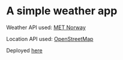 # A simple weather app

Weather API used: [MET Norway](https://api.met.no/doc/License)

Location API used: [OpenStreetMap](https://openstreetmap.org/copyright)

Deployed [here](https://redcommander735.github.io/weather)
